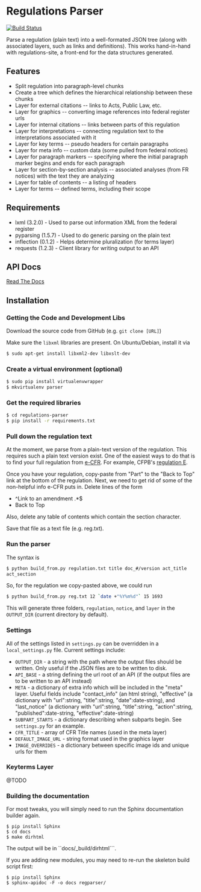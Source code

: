 Regulations Parser
==================

[![Build Status](https://travis-ci.org/eregs/regulations-parser.png)](https://travis-ci.org/eregs/regulations-parser)

Parse a regulation (plain text) into a well-formated JSON tree (along with
associated layers, such as links and definitions). This works hand-in-hand
with regulations-site, a front-end for the data structures generated.

## Features

* Split regulation into paragraph-level chunks
* Create a tree which defines the hierarchical relationship between these
chunks
* Layer for external citations -- links to Acts, Public Law, etc.
* Layer for graphics -- converting image references into federal register
urls
* Layer for internal citations -- links between parts of this regulation
* Layer for interpretations -- connecting regulation text to the
interpretations associated with it
* Layer for key terms -- pseudo headers for certain paragraphs
* Layer for meta info -- custom data (some pulled from federal notices)
* Layer for paragraph markers -- specifying where the initial paragraph
marker begins and ends for each paragraph
* Layer for section-by-section analysis -- associated analyses (from FR
notices) with the text they are analyzing
* Layer for table of contents -- a listing of headers
* Layer for terms -- defined terms, including their scope

## Requirements

* lxml (3.2.0) - Used to parse out information XML from the federal register
* pyparsing (1.5.7) - Used to do generic parsing on the plain text
* inflection (0.1.2) - Helps determine pluralization (for terms layer)
* requests (1.2.3) - Client library for writing output to an API

## API Docs

[Read The Docs](https://regulation-parser.readthedocs.org/en/latest/)

## Installation

### Getting the Code and Development Libs

Download the source code from GitHub (e.g. ```git clone [URL]```)

Make sure the ```libxml``` libraries are present. On Ubuntu/Debian, install
it via

```bash
$ sudo apt-get install libxml2-dev libxslt-dev
```

### Create a virtual environment (optional)

```bash
$ sudo pip install virtualenvwrapper
$ mkvirtualenv parser
```

### Get the required libraries

```bash
$ cd regulations-parser
$ pip install -r requirements.txt
```

### Pull down the regulation text

At the moment, we parse from a plain-text version of the regulation. This
requires such a plain text version exist. One of the easiest ways to do that
is to find your full regulation from
[e-CFR](http://www.ecfr.gov/cgi-bin/ECFR?page=browse). For example, CFPB's
[regulation
E](http://www.ecfr.gov/cgi-bin/text-idx?c=ecfr&rgn=div5&view=text&node=12:8.0.2.9.4&idno=12).

Once you have your regulation, copy-paste from "Part" to the "Back to Top"
link at the bottom of the regulation. Next, we need to get rid of some of
the non-helpful info e-CFR puts in. Delete lines of the form

* ^Link to an amendment .*$
* Back to Top

Also, delete any table of contents which contain the section character.

Save that file as a text file (e.g. reg.txt).

### Run the parser

The syntax is 

```bash
$ python build_from.py regulation.txt title doc_#/version act_title
act_section
```

So, for the regulation we copy-pasted above, we could run
```bash
$ python build_from.py reg.txt 12 `date +"%Y%m%d"` 15 1693
```

This will generate three folders, ```regulation```, ```notice```, and
```layer``` in the ```OUTPUT_DIR``` (current directory by default).

### Settings

All of the settings listed in ```settings.py``` can be overridden in a
```local_settings.py``` file. Current settings include:

* ```OUTPUT_DIR``` - a string with the path where the output files should be
written. Only useful if the JSON files are to be written to disk.
* ```API_BASE``` - a string defining the url root of an API (if the output
files are to be written to an API instead)
* ```META``` - a dictionary of extra info which will be included in the
"meta" layer. Useful fields include "contact_info" (an html string),
"effective" (a dictionary with "url":string, "title":string,
"date":date-string), and "last_notice" (a dictionary with "url":string,
"title":string, "action":string, "published":date-string,
"effective":date-string)
* ```SUBPART_STARTS``` - a dictionary describing when subparts begin. See
```settings.py``` for an example.
* ```CFR_TITLE``` - array of CFR Title names (used in the meta layer)
* ```DEFAULT_IMAGE_URL``` - string format used in the graphics layer
* ```IMAGE_OVERRIDES``` - a dictionary between specific image ids and unique
urls for them

### Keyterms Layer
@TODO


### Building the documentation

For most tweaks, you will simply need to run the Sphinx documentation
builder again.

```
$ pip install Sphinx
$ cd docs
$ make dirhtml
```

The output will be in ``docs/_build/dirhtml```.

If you are adding new modules, you may need to re-run the skeleton build
script first:

```
$ pip install Sphinx
$ sphinx-apidoc -F -o docs regparser/
```
